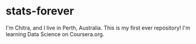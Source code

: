 stats-forever
=============

I'm Chitra, and I live in Perth, Australia.
This is my first ever repository!
I'm learning Data Science on Coursera.org.

